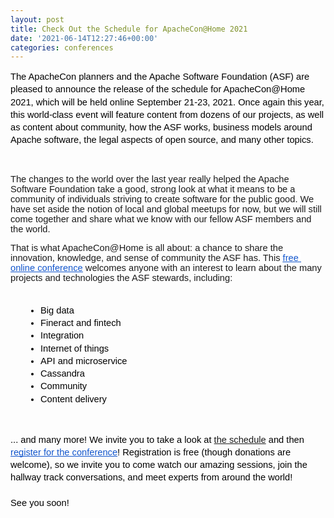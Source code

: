 ```yaml
---
layout: post
title: Check Out the Schedule for ApacheCon@Home 2021
date: '2021-06-14T12:27:46+00:00'
categories: conferences
---
```

<p dir="ltr" style="line-height:1.38;margin-top:0pt;margin-bottom:0pt;"><span style="font-size:11pt;font-family:Arial;color:#000000;background-color:transparent;font-weight:400;font-style:normal;font-variant:normal;text-decoration:none;vertical-align:baseline;white-space:pre;white-space:pre-wrap;">The ApacheCon planners and the Apache Software Foundation (ASF) are pleased to announce the release of the schedule for ApacheCon@Home 2021, which will be held online September 21-23, 2021. Once again this year, this world-class event will feature content from dozens of our projects, as well as content about community, how the ASF works, business models around Apache software, the legal aspects of open source, and many other topics.</span></p><p><span style="background-color: transparent; font-family: Arial; font-size: 11pt; white-space: pre-wrap;"><br></span></p><p><span style="background-color: transparent; font-family: Arial; font-size: 11pt; white-space: pre-wrap;">The changes to the world over the last year really helped the Apache Software Foundation take a good, strong look at what it means to be a community of individuals striving to create software for the public good. We have set aside the notion of local and global meetups for now, but we will still come together and share what we know with our fellow ASF members and the world.</span><br></p><p><span style="background-color: transparent; font-size: 11pt; font-family: Arial; font-variant-numeric: normal; font-variant-east-asian: normal; vertical-align: baseline; white-space: pre-wrap;">That is what ApacheCon@Home is all about: a chance to share the innovation, knowledge, and sense of community the ASF has. This </span><a href="https://hopin.com/events/apachecon-2021-home" style="background-color: rgb(255, 255, 255);"><span style="font-size: 11pt; font-family: Arial; color: rgb(17, 85, 204); background-color: transparent; font-variant-numeric: normal; font-variant-east-asian: normal; text-decoration-line: underline; text-decoration-skip-ink: none; vertical-align: baseline; white-space: pre-wrap;">free online conference</span></a><span style="background-color: transparent; font-size: 11pt; font-family: Arial; font-variant-numeric: normal; font-variant-east-asian: normal; vertical-align: baseline; white-space: pre-wrap;"> welcomes anyone with an interest to learn about the many projects and technologies the ASF stewards, including:</span><br></p><p dir="ltr" style="line-height:1.38;margin-top:0pt;margin-bottom:0pt;"><span style="font-size:11pt;font-family:Arial;color:#000000;background-color:transparent;font-weight:400;font-style:normal;font-variant:normal;text-decoration:none;vertical-align:baseline;white-space:pre;white-space:pre-wrap;"><br></span></p><ul style="margin-top:0;margin-bottom:0;padding-inline-start:48px;"><li dir="ltr" style="list-style-type:disc;font-size:11pt;font-family:Arial;color:#000000;background-color:transparent;font-weight:400;font-style:normal;font-variant:normal;text-decoration:none;vertical-align:baseline;white-space:pre;" aria-level="1"><p dir="ltr" style="line-height:1.38;margin-top:0pt;margin-bottom:0pt;" role="presentation"><span style="font-size:11pt;font-family:Arial;color:#000000;background-color:transparent;font-weight:400;font-style:normal;font-variant:normal;text-decoration:none;vertical-align:baseline;white-space:pre;white-space:pre-wrap;">Big data</span></p></li><li dir="ltr" style="list-style-type:disc;font-size:11pt;font-family:Arial;color:#000000;background-color:transparent;font-weight:400;font-style:normal;font-variant:normal;text-decoration:none;vertical-align:baseline;white-space:pre;" aria-level="1"><p dir="ltr" style="line-height:1.38;margin-top:0pt;margin-bottom:0pt;" role="presentation"><span style="font-size:11pt;font-family:Arial;color:#000000;background-color:transparent;font-weight:400;font-style:normal;font-variant:normal;text-decoration:none;vertical-align:baseline;white-space:pre;white-space:pre-wrap;">Fineract and fintech</span></p></li><li dir="ltr" style="list-style-type:disc;font-size:11pt;font-family:Arial;color:#000000;background-color:transparent;font-weight:400;font-style:normal;font-variant:normal;text-decoration:none;vertical-align:baseline;white-space:pre;" aria-level="1"><p dir="ltr" style="line-height:1.38;margin-top:0pt;margin-bottom:0pt;" role="presentation"><span style="font-size:11pt;font-family:Arial;color:#000000;background-color:transparent;font-weight:400;font-style:normal;font-variant:normal;text-decoration:none;vertical-align:baseline;white-space:pre;white-space:pre-wrap;">Integration</span></p></li><li dir="ltr" style="list-style-type:disc;font-size:11pt;font-family:Arial;color:#000000;background-color:transparent;font-weight:400;font-style:normal;font-variant:normal;text-decoration:none;vertical-align:baseline;white-space:pre;" aria-level="1"><p dir="ltr" style="line-height:1.38;margin-top:0pt;margin-bottom:0pt;" role="presentation"><span style="font-size:11pt;font-family:Arial;color:#000000;background-color:transparent;font-weight:400;font-style:normal;font-variant:normal;text-decoration:none;vertical-align:baseline;white-space:pre;white-space:pre-wrap;">Internet of things</span></p></li><li dir="ltr" style="list-style-type:disc;font-size:11pt;font-family:Arial;color:#000000;background-color:transparent;font-weight:400;font-style:normal;font-variant:normal;text-decoration:none;vertical-align:baseline;white-space:pre;" aria-level="1"><p dir="ltr" style="line-height:1.38;margin-top:0pt;margin-bottom:0pt;" role="presentation"><span style="font-size:11pt;font-family:Arial;color:#000000;background-color:transparent;font-weight:400;font-style:normal;font-variant:normal;text-decoration:none;vertical-align:baseline;white-space:pre;white-space:pre-wrap;">API and microservice</span></p></li><li dir="ltr" style="list-style-type:disc;font-size:11pt;font-family:Arial;color:#000000;background-color:transparent;font-weight:400;font-style:normal;font-variant:normal;text-decoration:none;vertical-align:baseline;white-space:pre;" aria-level="1"><p dir="ltr" style="line-height:1.38;margin-top:0pt;margin-bottom:0pt;" role="presentation"><span style="font-size:11pt;font-family:Arial;color:#000000;background-color:transparent;font-weight:400;font-style:normal;font-variant:normal;text-decoration:none;vertical-align:baseline;white-space:pre;white-space:pre-wrap;">Cassandra</span></p></li><li dir="ltr" style="list-style-type:disc;font-size:11pt;font-family:Arial;color:#000000;background-color:transparent;font-weight:400;font-style:normal;font-variant:normal;text-decoration:none;vertical-align:baseline;white-space:pre;" aria-level="1"><p dir="ltr" style="line-height:1.38;margin-top:0pt;margin-bottom:0pt;" role="presentation"><span style="font-size:11pt;font-family:Arial;color:#000000;background-color:transparent;font-weight:400;font-style:normal;font-variant:normal;text-decoration:none;vertical-align:baseline;white-space:pre;white-space:pre-wrap;">Community</span></p></li><li dir="ltr" style="list-style-type:disc;font-size:11pt;font-family:Arial;color:#000000;background-color:transparent;font-weight:400;font-style:normal;font-variant:normal;text-decoration:none;vertical-align:baseline;white-space:pre;" aria-level="1"><p dir="ltr" style="line-height:1.38;margin-top:0pt;margin-bottom:0pt;" role="presentation"><span style="font-size:11pt;font-family:Arial;color:#000000;background-color:transparent;font-weight:400;font-style:normal;font-variant:normal;text-decoration:none;vertical-align:baseline;white-space:pre;white-space:pre-wrap;">Content delivery</span></p></li></ul><p><b style="font-weight:normal;"><br></b></p><p dir="ltr" style="line-height:1.38;margin-top:0pt;margin-bottom:0pt;"><span style="font-size:11pt;font-family:Arial;color:#000000;background-color:transparent;font-weight:400;font-style:normal;font-variant:normal;text-decoration:none;vertical-align:baseline;white-space:pre;white-space:pre-wrap;">... and many more! We invite you to take a look at <a href="https://www.apachecon.com/acah2021/tracks/" target="_blank">the schedule</a> and then </span><a href="https://hopin.com/events/apachecon-2021-home" style="text-decoration:none;"><span style="font-size:11pt;font-family:Arial;color:#1155cc;background-color:transparent;font-weight:400;font-style:normal;font-variant:normal;text-decoration:underline;-webkit-text-decoration-skip:none;text-decoration-skip-ink:none;vertical-align:baseline;white-space:pre;white-space:pre-wrap;">register for the conference</span></a><span style="font-size:11pt;font-family:Arial;color:#000000;background-color:transparent;font-weight:400;font-style:normal;font-variant:normal;text-decoration:none;vertical-align:baseline;white-space:pre;white-space:pre-wrap;">! Registration is free (though donations are welcome), so we invite you to come watch our amazing sessions, join the hallway track conversations, and meet experts from around the world!</span></p><p dir="ltr" style="line-height:1.38;margin-top:0pt;margin-bottom:0pt;"><span style="font-size:11pt;font-family:Arial;color:#000000;background-color:transparent;font-weight:400;font-style:normal;font-variant:normal;text-decoration:none;vertical-align:baseline;white-space:pre;white-space:pre-wrap;"><br></span></p><p dir="ltr" style="line-height:1.38;margin-top:0pt;margin-bottom:0pt;"><span style="font-size:11pt;font-family:Arial;color:#000000;background-color:transparent;font-weight:400;font-style:normal;font-variant:normal;text-decoration:none;vertical-align:baseline;white-space:pre;white-space:pre-wrap;">See you soon!</span></p>
